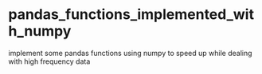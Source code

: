 # pandas_functions_implemented_with_numpy
implement some pandas functions using numpy to speed up while dealing with high frequency data
